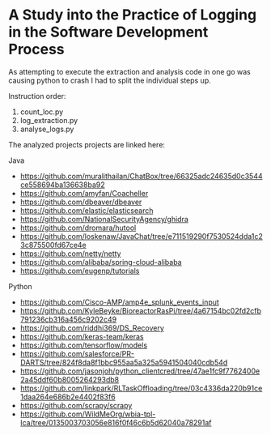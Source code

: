 # A Study into the Practice of Logging in the Software Development Process


As attempting to execute the extraction and analysis code in one go was causing python to crash I had to split the individual steps up.

Instruction order:
1. count_loc.py
2. log_extraction.py
3. analyse_logs.py


The analyzed projects projects are linked here:

Java
- https://github.com/muralithailan/ChatBox/tree/66325adc24635d0c3544ce558694ba136638ba92
- https://github.com/amyfan/Coacheller
- https://github.com/dbeaver/dbeaver
- https://github.com/elastic/elasticsearch
- https://github.com/NationalSecurityAgency/ghidra
- https://github.com/dromara/hutool
- https://github.com/loskenaw/JavaChat/tree/e711519290f7530524dda1c23c875500fd67ce4e
- https://github.com/netty/netty
- https://github.com/alibaba/spring-cloud-alibaba
- https://github.com/eugenp/tutorials


Python
- https://github.com/Cisco-AMP/amp4e_splunk_events_input
- https://github.com/KyleBeyke/BioreactorRasPi/tree/4a67154bc02fd2cfb791236cb316a456c9202c49
- https://github.com/riddhi369/DS_Recovery
- https://github.com/keras-team/keras
- https://github.com/tensorflow/models
- https://github.com/salesforce/PR-DARTS/tree/824f8da8f1bbc955aa5a325a5941504040cdb54d
- https://github.com/jasonjoh/python_clientcred/tree/47ae1fc9f7762400e2a45ddf60b8005264293db8
- https://github.com/linkpark/RLTaskOffloading/tree/03c4336da220b91ce1daa264e686b2e4402f83f6
- https://github.com/scrapy/scrapy
- https://github.com/WildMeOrg/wbia-tpl-lca/tree/0135003703056e816f0f46c6b5d62040a78291af
